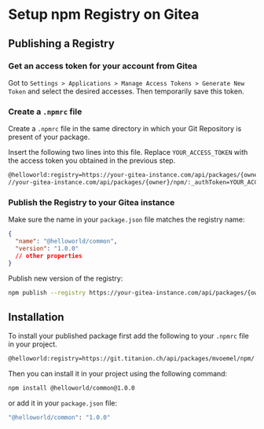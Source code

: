 # Setup npm Registry on Gitea

## Publishing a Registry

### Get an access token for your account from Gitea

Got to `Settings > Applications > Manage Access Tokens > Generate New Token` and select the desired accesses. Then temporarily save this token.

### Create a `.npmrc` file

Create a `.npmrc` file in the same directory in which your Git Repository is present of your package.

Insert the following two lines into this file. Replace `YOUR_ACCESS_TOKEN` with the access token you obtained in the previous step.

```bash
@helloworld:registry=https://your-gitea-instance.com/api/packages/{owner}/npm/
//your-gitea-instance.com/api/packages/{owner}/npm/:_authToken=YOUR_ACCESS_TOKEN
```

### Publish the Registry to your Gitea instance

Make sure the name in your `package.json` file matches the registry name:

```json
{
  "name": "@helloworld/common",
  "version": "1.0.0"
  // other properties
}
```

Publish new version of the registry:

```bash
npm publish --registry https://your-gitea-instance.com/api/packages/{owner}/npm/
```

## Installation

To install your published package first add the following to your `.npmrc` file in your project.

```bash
@helloworld:registry=https://git.titanion.ch/api/packages/mvoemel/npm/
```

Then you can install it in your project using the following command:

```bash
npm install @helloworld/common@1.0.0
```

or add it in your `package.json` file:

```bash
"@helloworld/common": "1.0.0"
```
